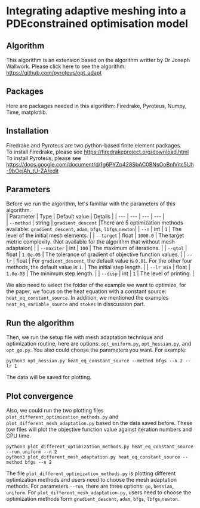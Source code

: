 # Integrating adaptive meshing into a PDEconstrained optimisation model

## Algorithm
This algorithm is an extension based on the algorithm writter by Dr Joseph Wallwork.
Please click here to see the algorithm: https://github.com/pyroteus/opt_adapt  

## Packages
Here are packages needed in this algorithm: Firedrake, Pyroteus, Numpy, Time, matplotlib.

## Installation 
Firedrake and Pyroteus are two python-based finite element packages.  
To install Firedrake, please see https://firedrakeproject.org/download.html  
To install Pyroteus, please see https://docs.google.com/document/d/1g6PYZp428SbAC0BNsOoBnIVitc5Uh-9bOejAh_tU-ZA/edit

## Parameters
Before we run the algorithm, let's familiar with the parameters of this algorithm.  
| Parameter | Type | Default value |  Details | 
| --- | --- | --- |  --- |  
| ``--method`` | string | ``gradient_descent`` |There are 5 optimization methods available: ``gradient_descent``, ``adam``, ``bfgs``, ``lbfgs``,``newton``|
| ``--n`` | int | ``1`` |  The level of the initial mesh elements. |
| ``--target`` | float | ``1000.0`` | The target metric complexity. (Not available for the algorithm that without mesh adaptaion) |
| ``--maxiter`` | int | ``100`` | The maximum of iterations. |
| ``--gtol`` | float | ``1.0e-05`` | The tolerance of gradient of objective function values. |
| ``--lr`` | float | For ``gradient_descent``, the default value is ``0.01``. For the other four methods, the default value is ``1``.  | The initial step length. |
| ``--lr_min`` | float | ``1.0e-08`` | The minimum step length.  |
| ``--disp`` | int | ``1`` | The level of printing. |

We also need to select the folder of the example we want to optimize, for the paper, we focus on the heat equation with a constant source: ``heat_eq_constant_source``. In addition, we mentioned the examples ``heat_eq_variable_source`` and ``stokes`` in disscussion part.
## Run the algorithm

Then, we run the setup file with mesh adaptation technique and optimization routine, here are options: ``opt_uniform.py``, ``opt_hessian.py``, and ``opt_go.py``. You also could choose the parameters you want. For example:  
  
  
``python3 opt_hessian.py heat_eq_constant_source --method bfgs --n 2 --lr 1``  
  
  
The data will be saved for plotting.
## Plot convergence
Also, we could run the two plotting files ``plot_different_optimization_methods.py`` and ``plot_different_mesh_adaptation.py`` based on the data saved before. These tow files will plot the objective function value against iteration numbers and CPU time.  
  
  
``python3 plot_different_optimization_methods.py heat_eq_constant_source --run uniform --n 2``  
``python3 plot_different_mesh_adaptation.py heat_eq_constant_source --method bfgs --n 2 ``  
  
  
The file ``plot_different_optimization_methods.py`` is plotting different optimization methods and users need to choose the mesh adaptation methods. For parameters ``--run``, there are three options: ``go``, ``hessian``, ``uniform``. For ``plot_different_mesh_adaptation.py``, users need to choose the optimization methods form ``gradient_descent``, ``adam``, ``bfgs``, ``lbfgs``,``newton``.



